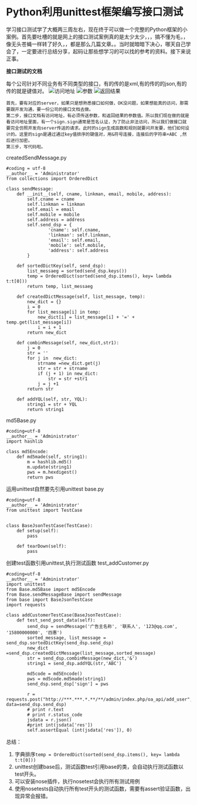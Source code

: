 ﻿# Python利用unittest框架编写接口测试
学习接口测试学了大概两三周左右，现在终于可以做一个完整的Python框架的小案例。首先要吐槽的就是网上的接口测试案例真的是太少太少，，，搞不懂为毛，，像无头苍蝇一样转了好久，，都是那么几篇文章。。当时就暗暗下决心，哪天自己学会了，一定要进行总结分享，起码让那些想学习的可以找的参考的资料。接下来说正事。

**接口测试的文档**

每个公司针对不同业务有不同类型的接口，有的传的是xml,有的传的的json,有的传的就是键值对。
![访问地址](http://img.blog.csdn.net/20160927152925256)
![参数](http://img.blog.csdn.net/20160927152955803)
![返回结果](http://img.blog.csdn.net/20160927153009757)

	首先，要有对应的server，如果只是想熟悉接口如何做，OK没问题，如果想能真的访问，那需要跟开发沟通，要一份公司的接口文档去做。
	第二步，接口文档有访问地址，有必须传送参数，和返回结果的参数值。所以我们现在做的就是看访问地址里面，有一个sign.sign通常是签名认证，为了防止非法访问，所以我们做接口就要完全仿照开发向server传送的请求。此时的sign生成函数和规则就要问开发要，他们如何设计的。这里的sign是通过通过key值排序的键值对，用&符号连接，连接后的字符串+ABC ,然后进行加密。
	第三步，写代码啦。
createdSendMessage.py

```
#coding = utf-8
__author__ = 'Administrator'
from collections import OrderedDict

class sendMessage:
    def __init__(self, cname, linkman, email, mobile, address):
        self.cname = cname
        self.linkman = linkman
        self.email = email
        self.mobile = mobile
        self.address = address
        self.send_dsp = {
                'cname': self.cname,
                'linkman': self.linkman,
                'email': self.email,
                'mobile': self.mobile,
                'address': self.address
        }

    def sortedDictKey(self, send_dsp):
        list_messaeg = sorted(send_dsp.keys())
        temp = OrderedDict(sorted(send_dsp.items(), key= lambda t:t[0]))
        return temp, list_messaeg

    def createdDictMessage(self, list_message, temp):
        new_dict = {}
        i = 0
        for list_message[i] in temp:
            new_dict[i] = list_message[i] + '=' + temp.get(list_message[i])
            i = i + 1
        return new_dict

    def combinMessage(self, new_dict,str1):
        j = 0
        str = ''
        for j in  new_dict:
            strname =new_dict.get(j)
            str = str + strname
            if (j + 1) in new_dict:
                str = str +str1
            j = j +1
        return str

    def addYQL(self, str, YQL):
        string1 = str + YQL
        return string1

```

md5Base.py
```
#coding=utf-8
__author__ = 'Administrator'
import hashlib

class md5Encode:
    def md5made(self, string1):
        m = hashlib.md5()
        m.update(string1)
        pws = m.hexdigest()
        return pws
```

运用unittest自然要先引用unittest
base.py

```
#coding=utf-8
__author__ = 'Administrator'
from unittest import TestCase


class BaseJsonTestCase(TestCase):
    def setup(self):
        pass

    def tearDown(self):
        pass
```

创建test函数引用unittest,执行测试函数
test_addCustomer.py

```
#coding=utf-8
__author__ = 'Administrator'
import unittest
from Base.md5Base import md5Encode
from Base.sendMessageBase import sendMessage
from base import BaseJsonTestCase
import requests

class addCustomerTestCase(BaseJsonTestCase):
    def test_send_post_data(self):
        send_dsp = sendMessage('广告主名称', '联系人', '123@qq.com', '15800000000', '四惠')
        sorted_message, list_message = send_dsp.sortedDictKey(send_dsp.send_dsp)
        new_dict =send_dsp.createdDictMessage(list_message,sorted_message)
        str = send_dsp.combinMessage(new_dict,'&')
        string1 = send_dsp.addYQL(str,'ABC')

        md5code = md5Encode()
        pws = md5code.md5made(string1)
        send_dsp.send_dsp['sign'] = pws

        r = requests.post("http://***.***.*.**/**/admin/index.php/oa_api/add_user", data=send_dsp.send_dsp)
        # print r.text
        # print r.status_code
        jsdata = r.json()
        #print int(jsdata['res'])
        self.assertEqual (int(jsdata['res']), 0)

```


总结：
1. 字典排序`temp = OrderedDict(sorted(send_dsp.items(), key= lambda t:t[0]))`
2.  unittest创建base后，测试函数test引用base的类，会自动执行测试函数以test开头。
3. 可以安装nose插件，执行nosetest会执行所有测试用例
4. 使用nosetests自动执行所有test开头的测试函数，需要有assert验证函数，出现异常会报错。
	

